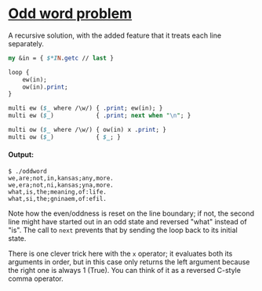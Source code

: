 [1]: https://rosettacode.org/wiki/Odd_word_problem

# [Odd word problem][1]


A recursive solution, with the added feature that it treats each line separately.

```perl
my &in = { $*IN.getc // last }

loop {
    ew(in);
    ow(in).print;
}

multi ew ($_ where /\w/) { .print; ew(in); }
multi ew ($_)            { .print; next when "\n"; }

multi ow ($_ where /\w/) { ow(in) x .print; }
multi ow ($_)            { $_; }
```

#### Output:
```
$ ./oddword
we,are;not,in,kansas;any,more.
we,era;not,ni,kansas;yna,more.
what,is,the;meaning,of:life.
what,si,the;gninaem,of:efil.
```


Note how the even/oddness is reset on the line boundary; if not, the second line might have started out in an odd state and reversed "what" instead of "is".  The call to `next` prevents that by sending the loop back to its initial state.



There is one clever trick here with the `x` operator; it evaluates both its arguments in order, but in this case only returns the left argument because the right one is always 1 (True).  You can think of it as a reversed C-style comma operator.
